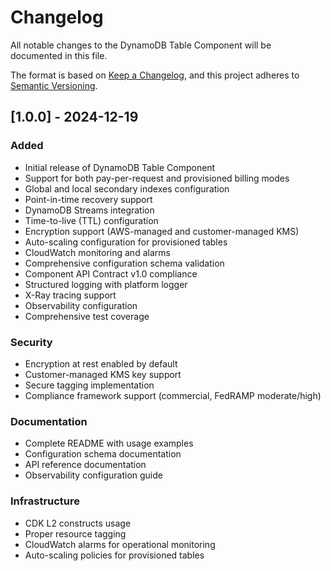 # Changelog

All notable changes to the DynamoDB Table Component will be documented in this file.

The format is based on [Keep a Changelog](https://keepachangelog.com/en/1.0.0/),
and this project adheres to [Semantic Versioning](https://semver.org/spec/v2.0.0.html).

## [1.0.0] - 2024-12-19

### Added
- Initial release of DynamoDB Table Component
- Support for both pay-per-request and provisioned billing modes
- Global and local secondary indexes configuration
- Point-in-time recovery support
- DynamoDB Streams integration
- Time-to-live (TTL) configuration
- Encryption support (AWS-managed and customer-managed KMS)
- Auto-scaling configuration for provisioned tables
- CloudWatch monitoring and alarms
- Comprehensive configuration schema validation
- Component API Contract v1.0 compliance
- Structured logging with platform logger
- X-Ray tracing support
- Observability configuration
- Comprehensive test coverage

### Security
- Encryption at rest enabled by default
- Customer-managed KMS key support
- Secure tagging implementation
- Compliance framework support (commercial, FedRAMP moderate/high)

### Documentation
- Complete README with usage examples
- Configuration schema documentation
- API reference documentation
- Observability configuration guide

### Infrastructure
- CDK L2 constructs usage
- Proper resource tagging
- CloudWatch alarms for operational monitoring
- Auto-scaling policies for provisioned tables
